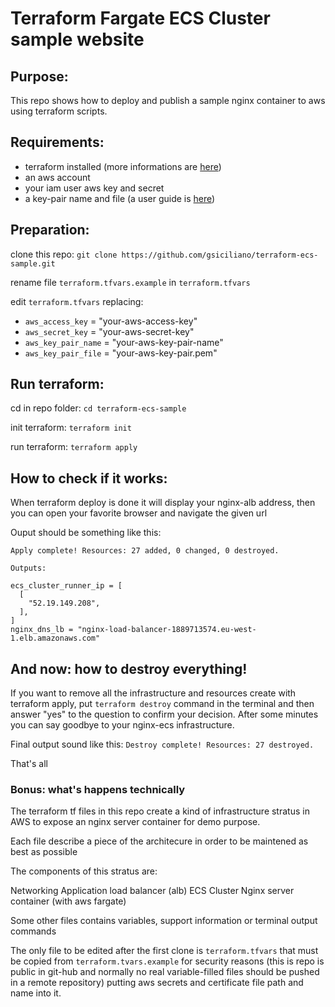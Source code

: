 # Terraform Fargate ECS Cluster sample website
## Purpose:
This repo shows how to deploy and publish a sample nginx container to aws using terraform scripts.

## Requirements:
* terraform installed (more informations are [here](https://www.terraform.io/))
* an aws account
* your iam user aws key and secret
* a key-pair name and file (a user guide is [here](https://docs.aws.amazon.com/AWSEC2/latest/UserGuide/ec2-key-pairs.html))

## Preparation:
clone this repo: `git clone https://github.com/gsiciliano/terraform-ecs-sample.git`

rename file `terraform.tfvars.example` in `terraform.tfvars`

edit `terraform.tfvars` replacing:
* `aws_access_key` = "your-aws-access-key"
* `aws_secret_key` = "your-aws-secret-key"
* `aws_key_pair_name` = "your-aws-key-pair-name"
* `aws_key_pair_file` = "your-aws-key-pair.pem"

## Run terraform:
cd in repo folder: `cd terraform-ecs-sample`

init terraform: `terraform init`

run terraform: `terraform apply`

## How to check if it works:
When terraform deploy is done it will display your nginx-alb address, then you can open your favorite browser and navigate the given url

Ouput should be something like this:
```
Apply complete! Resources: 27 added, 0 changed, 0 destroyed.

Outputs:

ecs_cluster_runner_ip = [
  [
    "52.19.149.208",
  ],
]
nginx_dns_lb = "nginx-load-balancer-1889713574.eu-west-1.elb.amazonaws.com"
```
## And now: how to destroy everything!
If you want to remove all the infrastructure and resources create with terraform apply, put `terraform destroy` command in the terminal and then answer "yes" to the question to confirm your decision.
After some minutes you can say goodbye to your nginx-ecs infrastructure.

Final output sound like this:
`Destroy complete! Resources: 27 destroyed.`

That's all
### Bonus: what's happens technically
The terraform tf files in this repo create a kind of infrastructure stratus in AWS to expose an nginx server container for demo purpose.

Each file describe a piece of the architecure in order to be maintened as best as possible

The components of this stratus are:

Networking
Application load balancer (alb)
ECS Cluster 
Nginx server container (with aws fargate)

Some other files contains variables, support information or terminal output commands

The only file to be edited after the first clone is `terraform.tfvars` that must be copied from `terraform.tvars.example` for security reasons (this is repo is public in git-hub and normally no real variable-filled files should be pushed in a remote repository) putting aws secrets and certificate file path and name into it.